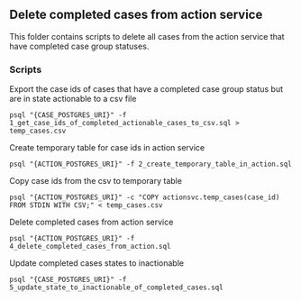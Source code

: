 ## Delete completed cases from action service
This folder contains scripts to delete all cases from the action service that have completed case group statuses.

### Scripts
Export the case ids of cases that have a completed case group status but are in state actionable to a csv file

```
psql "{CASE_POSTGRES_URI}" -f 1_get_case_ids_of_completed_actionable_cases_to_csv.sql > temp_cases.csv
```

Create temporary table for case ids in action service
```
psql "{ACTION_POSTGRES_URI}" -f 2_create_temporary_table_in_action.sql
```

Copy case ids from the csv to temporary table
```
psql "{ACTION_POSTGRES_URI}" -c "COPY actionsvc.temp_cases(case_id) FROM STDIN WITH CSV;" < temp_cases.csv
```

Delete completed cases from action service
```
psql "{ACTION_POSTGRES_URI}" -f 4_delete_completed_cases_from_action.sql
```

Update completed cases states to inactionable
```
psql "{CASE_POSTGRES_URI}" -f 5_update_state_to_inactionable_of_completed_cases.sql
```